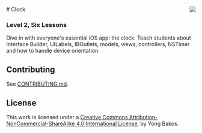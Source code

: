 <img align="right" src="https://github.com/SwiftEducation/Clock/raw/master/Clock/Images.xcassets/AppIcon.appiconset/Icon-Spotlight-40@2x.png" />
# Clock

### Level 2, Six Lessons

Dive in with everyone's essential iOS app: the clock. Teach students about Interface Builder, UILabels, IBOutlets, models, views, controllers, NSTimer and how to handle device orientation.

## Contributing

See [CONTRIBUTING.md](CONTRIBUTING.md).

## License

This work is licensed under a [Creative Commons Attribution-NonCommercial-ShareAlike 4.0 International License](https://creativecommons.org/licenses/by-nc-sa/4.0/), by Yong Bakos.

